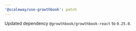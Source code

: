 ```yaml
---
'@scaleway/use-growthbook': patch
---
```


Updated dependency `@growthbook/growthbook-react` to `0.25.0`.
